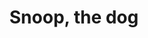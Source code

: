 ---
title: 'Snoop, the dog'
post_date: '9th December 201'
image: '/assets/img/previews/snoop.png'
codepen: 'https://codepen.io/rmdias/pen/rpNpwB'
user_name: 'Rodolfo Dis'
github_user: 'rmdias'
---
